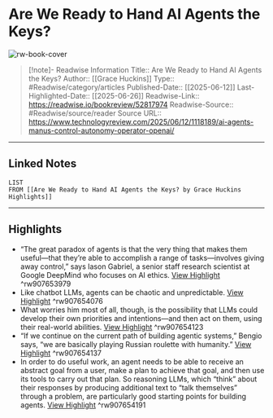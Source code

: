 # Are We Ready to Hand AI Agents the Keys?

![rw-book-cover](https://readwise-assets.s3.amazonaws.com/media/uploaded_book_covers/profile_174804/opener_thumb.jpg)
<br>
>[!note]- Readwise Information
>Title:: Are We Ready to Hand AI Agents the Keys?
>Author:: [[Grace Huckins]]
>Type:: #Readwise/category/articles
>Published-Date:: [[2025-06-12]]
>Last-Highlighted-Date:: [[2025-06-26]]
>Readwise-Link:: https://readwise.io/bookreview/52817974
>Readwise-Source:: #Readwise/source/reader
>Source URL:: https://www.technologyreview.com/2025/06/12/1118189/ai-agents-manus-control-autonomy-operator-openai/
--- 

## Linked Notes
```dataview
LIST
FROM [[Are We Ready to Hand AI Agents the Keys? by Grace Huckins Highlights]]
```

---

## Highlights
- “The great paradox of agents is that the very thing that makes them useful—that they’re able to accomplish a range of tasks—involves giving away control,” says Iason Gabriel, a senior staff research scientist at Google DeepMind who focuses on AI ethics. [View Highlight](https://readwise.io/open/907653979) ^rw907653979
- Like chatbot LLMs, agents can be chaotic and unpredictable. [View Highlight](https://readwise.io/open/907654076) ^rw907654076
- What worries him most of all, though, is the possibility that LLMs could develop their own priorities and intentions—and then act on them, using their real-world abilities. [View Highlight](https://readwise.io/open/907654123) ^rw907654123
- “If we continue on the current path of building agentic systems,” Bengio says, “we are basically playing Russian roulette with humanity.” [View Highlight](https://readwise.io/open/907654137) ^rw907654137
- In order to do useful work, an agent needs to be able to receive an abstract goal from a user, make a plan to achieve that goal, and then use its tools to carry out that plan. So reasoning LLMs, which “think” about their responses by producing additional text to “talk themselves” through a problem, are particularly good starting points for building agents. [View Highlight](https://readwise.io/open/907654191) ^rw907654191
